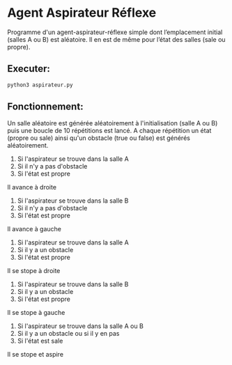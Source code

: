 # Agent Aspirateur Réflexe
Programme d'un agent-aspirateur-réflexe simple
dont l’emplacement initial (salles A ou B) est aléatoire. Il en est de
même pour l’état des salles (sale ou propre).
## Executer:
```bash
python3 aspirateur.py
```
## Fonctionnement:

Un salle aléatoire est générée aléatoirement à l'initialisation (salle A ou B) puis une boucle de 10 répétitions est lancé.
A chaque répétition un état (propre ou sale) ainsi qu'un obstacle (true ou false) est générés aléatoirement.

1. Si l'aspirateur se trouve dans la salle A
2. Si il n'y a pas d'obstacle
3. Si l'état est propre

Il avance à droite

1. Si l'aspirateur se trouve dans la salle B
2. Si il n'y a pas d'obstacle
3. Si l'état est propre

Il avance à gauche

1. Si l'aspirateur se trouve dans la salle A
2. Si il y a un obstacle
3. Si l'état est propre

Il se stope à droite

1. Si l'aspirateur se trouve dans la salle B
2. Si il y a un obstacle
3. Si l'état est propre

Il se stope à gauche

1. Si l'aspirateur se trouve dans la salle A ou B
2. Si il y a un obstacle ou si il y en pas
3. Si l'état est sale

Il se stope et aspire



